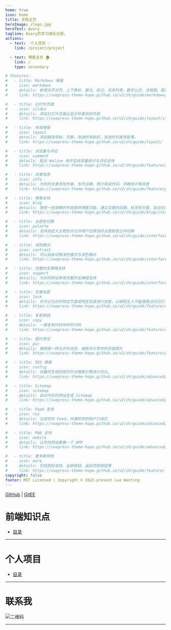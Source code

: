```yaml
---
home: true
icon: home
title: 文档主页
heroImage: /logo.jpg
heroText: Avery
tagline: Avery的学习成长记录。
actions:
  - text:  个人项目 💡
    link: /project/project

  - text: 博客主页 🏠
    link: /
    type: secondary

# features:
#   - title: Markdown 增强
#     icon: markdown
#     details: 新增文字对齐、上下角标、脚注、标记、任务列表、数学公式、流程图、图表与幻灯片支持
#     link: https://vuepress-theme-hope.github.io/v2/zh/guide/markdown/

#   - title: 幻灯片页面
#     icon: slides
#     details: 添加幻灯片页面以显示你喜欢的内容
#     link: https://vuepress-theme-hope.github.io/v2/zh/guide/layout/slides

#   - title: 布局增强
#     icon: layout
#     details: 添加路径导航、页脚、改进的导航栏、改进的页面导航等。
#     link: https://vuepress-theme-hope.github.io/v2/zh/guide/layout/

#   - title: 浏览量与评论
#     icon: comment
#     details: 配合 Waline 来开启阅读量统计与评论支持
#     link: https://vuepress-theme-hope.github.io/v2/zh/guide/feature/comment.html

#   - title: 文章信息
#     icon: info
#     details: 为你的文章添加作者、写作日期、预计阅读时间、字数统计等信息
#     link: https://vuepress-theme-hope.github.io/v2/zh/guide/feature/page-info.html

#   - title: 博客支持
#     icon: blog
#     details: 使用一些很棒的布局提供博客功能，通过文章的日期、标签和分类，自动生成文章、分类、标签与时间轴列表
#     link: https://vuepress-theme-hope.github.io/v2/zh/guide/blog/intro.html

#   - title: 主题色切换
#     icon: palette
#     details: 支持自定义主题色并允许用户在预设的主题颜色之间切换
#     link: https://vuepress-theme-hope.github.io/v2/zh/guide/interface/theme-color.html

#   - title: 深色模式
#     icon: contrast
#     details: 可以自由切换浅色模式与深色模式
#     link: https://vuepress-theme-hope.github.io/v2/zh/guide/interface/darkmode.html

#   - title: 完整的无障碍支持
#     icon: support
#     details: 为你的网站带来完整的无障碍支持
#     link: https://vuepress-theme-hope.github.io/v2/zh/guide/interface/accessibility.html

#   - title: 文章加密
#     icon: lock
#     details: 你可以为你的特定页面或特定目录进行加密，以便陌生人不能随意访问它们
#     link: https://vuepress-theme-hope.github.io/v2/zh/guide/feature/encrypt.html

#   - title: 复制按钮
#     icon: copy
#     details: 一键复制代码块中的代码
#     link: https://vuepress-theme-hope.github.io/v2/zh/guide/feature/copy-code.html

#   - title: 图片预览
#     icon: pic
#     details: 像相册一样允许你浏览、缩放并分享你的页面图片
#     link: https://vuepress-theme-hope.github.io/v2/zh/guide/feature/photo-swipe.html

#   - title: SEO 增强
#     icon: config
#     details: 将最终生成的网页针对搜索引擎进行优化。
#     link: https://vuepress-theme-hope.github.io/v2/zh/guide/advanced/seo.html

#   - title: Sitemap
#     icon: sitemap
#     details: 自动为你的网站生成 Sitemap
#     link: https://vuepress-theme-hope.github.io/v2/zh/guide/advanced/sitemap.html

#   - title: Feed 支持
#     icon: rss
#     details: 生成你的 Feed，并通知你的用户订阅它
#     link: https://vuepress-theme-hope.github.io/v2/zh/guide/advanced/feed.html

#   - title: PWA 支持
#     icon: mobile
#     details: 让你的网站更像一个 APP
#     link: https://vuepress-theme-hope.github.io/v2/zh/guide/advanced/pwa.html

#   - title: 更多新特性
#     icon: more
#     details: 包括图标支持、全屏按钮、返回顶部按钮等
#     link: https://vuepress-theme-hope.github.io/v2/zh/guide/feature/
copyright: false
footer: MIT Licensed | Copyright © 2022-present Luo Wanting
---
```


[GItHub](https://github.com/Rodert) | [GitEE](https://gitee.com/rodert)

# 前端知识点

- [目录](willbe/)

<!-- [【Java 基础】10 道不得不会的 Java 基础面试题](willbe/java-basics-interview-must.md)

[【Java 并发】10 道不得不会的 Java 并发基础面试题](willbe/java-concurrent-interview-must)

[【MySQL】10 道不得不会的 MySQL 基础面试题](willbe/mysql-interview-must.md)

[【ElasticSearch】10 道不得不会的 ElasticSearch 面试题](willbe/elasticsearch-interview-must.md)

[【JVM】10 道不得不会的 JVM 面试题](willbe/jvm-interview-must.md)

[【Spring】10 道不得不会的 Spring 面试题](willbe/spring-interview-must.md) -->

---

# 个人项目

- [目录](project/game/)

<!-- [Java 实现一个坦克大战的小游戏【附源码】](/project/game/tank-game.md)

[Java 实现植物大战僵尸小游戏【附源码】](/project/game/plants-vs-zombies-game.md)

[Java 实现捕鱼达人小游戏【附源码】](/project/game/catch-fish-game.md)

[Java 实现贪吃蛇小游戏【附源码】](/project/game/gluttonous-snake-game.md)

[Java 实现一个打飞机的小游戏【附源码】](/project/game/hit-aircraft-game.md)

[俄罗斯方块【附源码】](/project/game/tetris-game.md)

[3D 赛车【附源码】](/project/game/3d-racing-game.md)

[小鸟飞行游戏【附源码】](/project/game/bird-flying-game.md)

[打地鼠【附源码】](/project/game/dadishu-game.md)

[吃豆人游戏【附源码】](/project/game/pac-man-game.md)

[超级马里奥【附源码】](/project/game/super-mario-game.md) -->

---



# 联系我


![二维码](https://tva1.sinaimg.cn/large/007F3CC8ly1h1fh8itv2gj30by0byq3j.jpg)

---


